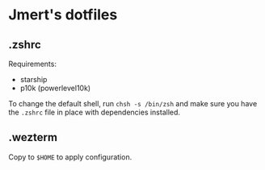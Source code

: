 # Jmert's dotfiles

## .zshrc

Requirements: 
- starship
- p10k (powerlevel10k)

To change the default shell, run `chsh -s /bin/zsh` and make sure you have the `.zshrc` file in place with dependencies installed.

## .wezterm

Copy to `$HOME` to apply configuration.
